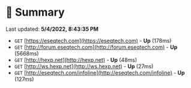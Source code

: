 # 📖 Summary
Last updated: **5/4/2022, 8:43:35 PM**

- `GET` [https://eseqtech.com](https://eseqtech.com) - **Up** (178ms)
- `GET` [http://forum.eseqtech.com](http://forum.eseqtech.com) - **Up** (5668ms)
- `GET` [http://hexp.net](http://hexp.net) - **Up** (48ms)
- `GET` [http://ws.hexp.net](http://ws.hexp.net) - **Up** (27ms)
- `GET` [http://eseqtech.com/infoline](http://eseqtech.com/infoline) - **Up** (127ms)
